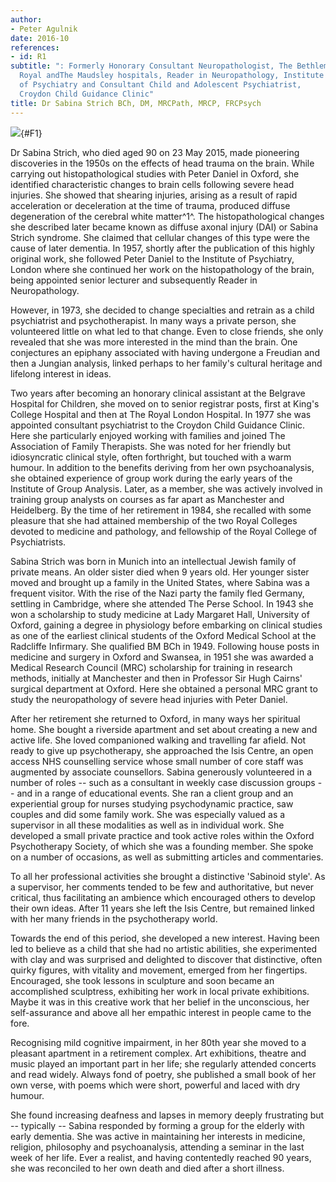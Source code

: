 ```yaml
---
author:
- Peter Agulnik
date: 2016-10
references:
- id: R1
subtitle: ": Formerly Honorary Consultant Neuropathologist, The Bethlem
  Royal andThe Maudsley hospitals, Reader in Neuropathology, Institute
  of Psychiatry and Consultant Child and Adolescent Psychiatrist,
  Croydon Child Guidance Clinic"
title: Dr Sabina Strich BCh, DM, MRCPath, MRCP, FRCPsych
---
```


![](287f1){#F1}

Dr Sabina Strich, who died aged 90 on 23 May 2015, made pioneering
discoveries in the 1950s on the effects of head trauma on the brain.
While carrying out histopathological studies with Peter Daniel in
Oxford, she identified characteristic changes to brain cells following
severe head injuries. She showed that shearing injuries, arising as a
result of rapid acceleration or deceleration at the time of trauma,
produced diffuse degeneration of the cerebral white matter^1^. The
histopathological changes she described later became known as diffuse
axonal injury (DAI) or Sabina Strich syndrome. She claimed that cellular
changes of this type were the cause of later dementia. In 1957, shortly
after the publication of this highly original work, she followed Peter
Daniel to the Institute of Psychiatry, London where she continued her
work on the histopathology of the brain, being appointed senior lecturer
and subsequently Reader in Neuropathology.

However, in 1973, she decided to change specialties and retrain as a
child psychiatrist and psychotherapist. In many ways a private person,
she volunteered little on what led to that change. Even to close
friends, she only revealed that she was more interested in the mind than
the brain. One conjectures an epiphany associated with having undergone
a Freudian and then a Jungian analysis, linked perhaps to her family\'s
cultural heritage and lifelong interest in ideas.

Two years after becoming an honorary clinical assistant at the Belgrave
Hospital for Children, she moved on to senior registrar posts, first at
King\'s College Hospital and then at The Royal London Hospital. In 1977
she was appointed consultant psychiatrist to the Croydon Child Guidance
Clinic. Here she particularly enjoyed working with families and joined
The Association of Family Therapists. She was noted for her friendly but
idiosyncratic clinical style, often forthright, but touched with a warm
humour. In addition to the benefits deriving from her own
psychoanalysis, she obtained experience of group work during the early
years of the Institute of Group Analysis. Later, as a member, she was
actively involved in training group analysts on courses as far apart as
Manchester and Heidelberg. By the time of her retirement in 1984, she
recalled with some pleasure that she had attained membership of the two
Royal Colleges devoted to medicine and pathology, and fellowship of the
Royal College of Psychiatrists.

Sabina Strich was born in Munich into an intellectual Jewish family of
private means. An older sister died when 9 years old. Her younger sister
moved and brought up a family in the United States, where Sabina was a
frequent visitor. With the rise of the Nazi party the family fled
Germany, settling in Cambridge, where she attended The Perse School. In
1943 she won a scholarship to study medicine at Lady Margaret Hall,
University of Oxford, gaining a degree in physiology before embarking on
clinical studies as one of the earliest clinical students of the Oxford
Medical School at the Radcliffe Infirmary. She qualified BM BCh in 1949.
Following house posts in medicine and surgery in Oxford and Swansea, in
1951 she was awarded a Medical Research Council (MRC) scholarship for
training in research methods, initially at Manchester and then in
Professor Sir Hugh Cairns\' surgical department at Oxford. Here she
obtained a personal MRC grant to study the neuropathology of severe head
injuries with Peter Daniel.

After her retirement she returned to Oxford, in many ways her spiritual
home. She bought a riverside apartment and set about creating a new and
active life. She loved companioned walking and travelling far afield.
Not ready to give up psychotherapy, she approached the Isis Centre, an
open access NHS counselling service whose small number of core staff was
augmented by associate counsellors. Sabina generously volunteered in a
number of roles -- such as a consultant in weekly case discussion groups
-- and in a range of educational events. She ran a client group and an
experiential group for nurses studying psychodynamic practice, saw
couples and did some family work. She was especially valued as a
supervisor in all these modalities as well as in individual work. She
developed a small private practice and took active roles within the
Oxford Psychotherapy Society, of which she was a founding member. She
spoke on a number of occasions, as well as submitting articles and
commentaries.

To all her professional activities she brought a distinctive 'Sabinoid
style'. As a supervisor, her comments tended to be few and
authoritative, but never critical, thus facilitating an ambience which
encouraged others to develop their own ideas. After 11 years she left
the Isis Centre, but remained linked with her many friends in the
psychotherapy world.

Towards the end of this period, she developed a new interest. Having
been led to believe as a child that she had no artistic abilities, she
experimented with clay and was surprised and delighted to discover that
distinctive, often quirky figures, with vitality and movement, emerged
from her fingertips. Encouraged, she took lessons in sculpture and soon
became an accomplished sculptress, exhibiting her work in local private
exhibitions. Maybe it was in this creative work that her belief in the
unconscious, her self-assurance and above all her empathic interest in
people came to the fore.

Recognising mild cognitive impairment, in her 80th year she moved to a
pleasant apartment in a retirement complex. Art exhibitions, theatre and
music played an important part in her life; she regularly attended
concerts and read widely. Always fond of poetry, she published a small
book of her own verse, with poems which were short, powerful and laced
with dry humour.

She found increasing deafness and lapses in memory deeply frustrating
but -- typically -- Sabina responded by forming a group for the elderly
with early dementia. She was active in maintaining her interests in
medicine, religion, philosophy and psychoanalysis, attending a seminar
in the last week of her life. Ever a realist, and having contentedly
reached 90 years, she was reconciled to her own death and died after a
short illness.
